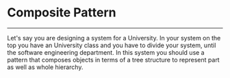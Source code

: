 # Composite Pattern
--------

Let's say you are designing a system for a University. In your system on the top you
have an University class and you have to divide your system, until the software engineering
department. In this system you should use a pattern that composes objects in terms of
a tree structure to represent part as well as whole hierarchy.
